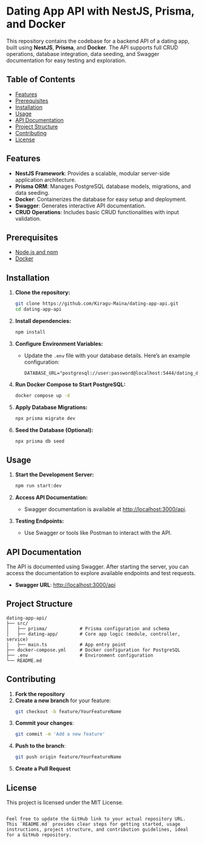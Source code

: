 
# Dating App API with NestJS, Prisma, and Docker

This repository contains the codebase for a backend API of a dating app, built using **NestJS**, **Prisma**, and **Docker**. The API supports full CRUD operations, database integration, data seeding, and Swagger documentation for easy testing and exploration.

## Table of Contents
- [Features](#features)
- [Prerequisites](#prerequisites)
- [Installation](#installation)
- [Usage](#usage)
- [API Documentation](#api-documentation)
- [Project Structure](#project-structure)
- [Contributing](#contributing)
- [License](#license)

## Features
- **NestJS Framework**: Provides a scalable, modular server-side application architecture.
- **Prisma ORM**: Manages PostgreSQL database models, migrations, and data seeding.
- **Docker**: Containerizes the database for easy setup and deployment.
- **Swagger**: Generates interactive API documentation.
- **CRUD Operations**: Includes basic CRUD functionalities with input validation.

## Prerequisites
- [Node.js and npm](https://nodejs.org/)
- [Docker](https://www.docker.com/)

## Installation

1. **Clone the repository:**
   ```bash
   git clone https://github.com/Kiragu-Maina/dating-app-api.git
   cd dating-app-api
   ```

2. **Install dependencies:**
   ```bash
   npm install
   ```

3. **Configure Environment Variables:**
   - Update the `.env` file with your database details. Here’s an example configuration:
     ```env
     DATABASE_URL="postgresql://user:password@localhost:5444/dating_db"
     ```

4. **Run Docker Compose to Start PostgreSQL:**
   ```bash
   docker compose up -d
   ```

5. **Apply Database Migrations:**
   ```bash
   npx prisma migrate dev
   ```

6. **Seed the Database (Optional):**
   ```bash
   npx prisma db seed
   ```

## Usage

1. **Start the Development Server:**
   ```bash
   npm run start:dev
   ```

2. **Access API Documentation:**
   - Swagger documentation is available at [http://localhost:3000/api](http://localhost:3000/api).

3. **Testing Endpoints:**
   - Use Swagger or tools like Postman to interact with the API.

## API Documentation

The API is documented using Swagger. After starting the server, you can access the documentation to explore available endpoints and test requests.

- **Swagger URL**: [http://localhost:3000/api](http://localhost:3000/api)

## Project Structure

```
dating-app-api/
├── src/
│   ├── prisma/            # Prisma configuration and schema
│   ├── dating-app/        # Core app logic (module, controller, service)
│   ├── main.ts            # App entry point
├── docker-compose.yml     # Docker configuration for PostgreSQL
├── .env                   # Environment configuration
└── README.md
```

## Contributing

1. **Fork the repository**
2. **Create a new branch** for your feature:
   ```bash
   git checkout -b feature/YourFeatureName
   ```
3. **Commit your changes**:
   ```bash
   git commit -m 'Add a new feature'
   ```
4. **Push to the branch**:
   ```bash
   git push origin feature/YourFeatureName
   ```
5. **Create a Pull Request**

## License

This project is licensed under the MIT License.
```

Feel free to update the GitHub link to your actual repository URL. This `README.md` provides clear steps for getting started, usage instructions, project structure, and contribution guidelines, ideal for a GitHub repository.